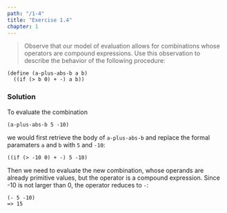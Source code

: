 ```yaml
---
path: "/1-4"
title: "Exercise 1.4"
chapter: 1
---
```


> Observe that our model of evaluation allows for combinations whose operators are compound expressions. Use this observation to describe the behavior of the following procedure:

```
(define (a-plus-abs-b a b)
  ((if (> b 0) + -) a b))
```

### Solution

To evaluate the combination

```
(a-plus-abs-b 5 -10)
```

we would first retrieve the body of `a-plus-abs-b` and replace the formal paramaters `a` and `b` with `5` and `-10`:

```
((if (> -10 0) + -) 5 -10)
```

Then we need to evaluate the new combination, whose operands are already primitive values, but the operator is a compound expression. Since -10 is not larger than 0, the operator reduces to `-`:

```
(- 5 -10)
=> 15
```
